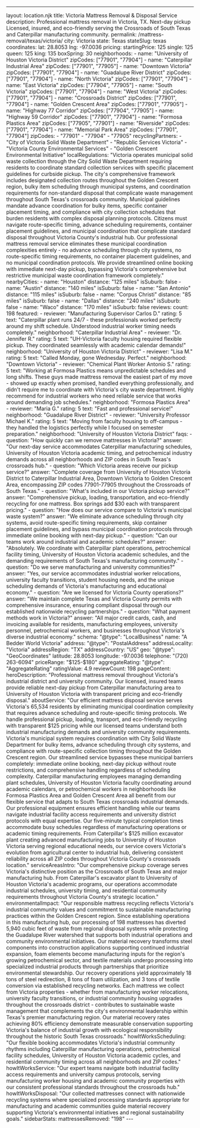 ---
layout: location.njk
title: Victoria Mattress Removal & Disposal Service
description: Professional mattress removal in Victoria, TX. Next-day pickup Licensed, insured, and eco-friendly serving the Crossroads of South Texas and Caterpillar manufacturing community.
permalink: /mattress-removal/texas/victoria/
city: Victoria state: Texas stateSlug: texas coordinates: lat: 28.8053 lng: -97.0036 pricing: startingPrice: 125 single: 125 queen: 125 king: 135 boxSpring: 30 neighborhoods: - name: "University of Houston Victoria District" zipCodes: ["77901", "77904"] - name: "Caterpillar Industrial Area" zipCodes: ["77901", "77905"] - name: "Downtown Victoria" zipCodes: ["77901", "77904"] - name: "Guadalupe River District" zipCodes: ["77901", "77904"] - name: "North Victoria" zipCodes: ["77901", "77904"] - name: "East Victoria" zipCodes: ["77904", "77905"] - name: "South Victoria" zipCodes: ["77901", "77904"] - name: "West Victoria" zipCodes: ["77901", "77904"] - name: "Crossroads District" zipCodes: ["77901", "77904"] - name: "Golden Crescent Area" zipCodes: ["77901", "77905"] - name: "Highway 77 Corridor" zipCodes: ["77904", "77905"] - name: "Highway 59 Corridor" zipCodes: ["77901", "77904"] - name: "Formosa Plastics Area" zipCodes: ["77905", "77901"] - name: "Riverside" zipCodes: ["77901", "77904"] - name: "Memorial Park Area" zipCodes: ["77901", "77904"] zipCodes: - "77901" - "77904" - "77905" recyclingPartners: - "City of Victoria Solid Waste Department" - "Republic Services Victoria" - "Victoria County Environmental Services" - "Golden Crescent Environmental Initiative" localRegulations: "Victoria operates municipal solid waste collection through the City Solid Waste Department requiring residents to coordinate standard collection services with specific placement guidelines for curbside pickup. The city's comprehensive framework includes designated collection routes throughout the Golden Crescent region, bulky item scheduling through municipal systems, and coordination requirements for non-standard disposal that complicate waste management throughout South Texas's crossroads community. Municipal guidelines mandate advance coordination for bulky items, specific container placement timing, and compliance with city collection schedules that burden residents with complex disposal planning protocols. Citizens must navigate route-specific timing, advance scheduling requirements, container placement guidelines, and municipal coordination that complicate standard disposal throughout Victoria County's industrial hub. Our professional mattress removal service eliminates these municipal coordination complexities entirely - no advance scheduling through city systems, no route-specific timing requirements, no container placement guidelines, and no municipal coordination protocols. We provide streamlined online booking with immediate next-day pickup, bypassing Victoria's comprehensive but restrictive municipal waste coordination framework completely." nearbyCities: - name: "Houston" distance: "125 miles" isSuburb: false - name: "Austin" distance: "140 miles" isSuburb: false - name: "San Antonio" distance: "115 miles" isSuburb: false - name: "Corpus Christi" distance: "85 miles" isSuburb: false - name: "Dallas" distance: "240 miles" isSuburb: false - name: "Waco" distance: "170 miles" isSuburb: false reviews: count: 198 featured: - reviewer: "Manufacturing Supervisor Carlos D." rating: 5 text: "Caterpillar plant runs 24/7 - these professionals worked perfectly around my shift schedule. Understood industrial worker timing needs completely." neighborhood: "Caterpillar Industrial Area" - reviewer: "Dr. Jennifer R." rating: 5 text: "UH-Victoria faculty housing required flexible pickup. They coordinated seamlessly with academic calendar demands!" neighborhood: "University of Houston Victoria District" - reviewer: "Lisa M." rating: 5 text: "Called Monday, gone Wednesday. Perfect." neighborhood: "Downtown Victoria" - reviewer: "Chemical Plant Worker Antonio S." rating: 5 text: "Working at Formosa Plastics means unpredictable schedules and long shifts. These guys made mattress removal the easiest part of my move - showed up exactly when promised, handled everything professionally, and didn't require me to coordinate with Victoria's city waste department. Highly recommend for industrial workers who need reliable service that works around demanding job schedules." neighborhood: "Formosa Plastics Area" - reviewer: "Maria G." rating: 5 text: "Fast and professional service!" neighborhood: "Guadalupe River District" - reviewer: "University Professor Michael K." rating: 5 text: "Moving from faculty housing to off-campus - they handled the logistics perfectly while I focused on semester preparation." neighborhood: "University of Houston Victoria District" faqs: - question: "How quickly can we remove mattresses in Victoria?" answer: "Our next-day service accommodates Caterpillar manufacturing schedules, University of Houston Victoria academic timing, and petrochemical industry demands across all neighborhoods and ZIP codes in South Texas's crossroads hub." - question: "Which Victoria areas receive our pickup service?" answer: "Complete coverage from University of Houston Victoria District to Caterpillar Industrial Area, Downtown Victoria to Golden Crescent Area, encompassing ZIP codes 77901-77905 throughout the Crossroads of South Texas." - question: "What's included in our Victoria pickup service?" answer: "Comprehensive pickup, loading, transportation, and eco-friendly recycling for one mattress. Box springs add $30 each with transparent pricing." - question: "How does our service compare to Victoria's municipal waste system?" answer: "We eliminate advance scheduling through city systems, avoid route-specific timing requirements, skip container placement guidelines, and bypass municipal coordination protocols through immediate online booking with next-day pickup." - question: "Can our teams work around industrial and academic schedules?" answer: "Absolutely. We coordinate with Caterpillar plant operations, petrochemical facility timing, University of Houston Victoria academic schedules, and the demanding requirements of South Texas's manufacturing community." - question: "Do we serve manufacturing and university communities?" answer: "Yes, our service accommodates industrial worker relocations, university faculty transitions, student housing needs, and the unique scheduling demands of Victoria's manufacturing and educational economy." - question: "Are we licensed for Victoria County operations?" answer: "We maintain complete Texas and Victoria County permits with comprehensive insurance, ensuring compliant disposal through our established nationwide recycling partnerships." - question: "What payment methods work in Victoria?" answer: "All major credit cards, cash, and invoicing available for residents, manufacturing employees, university personnel, petrochemical workers, and businesses throughout Victoria's diverse industrial economy." schema: "@type": "LocalBusiness" name: "A Bedder World Victoria" address: "@type": "PostalAddress" addressLocality: "Victoria" addressRegion: "TX" addressCountry: "US" geo: "@type": "GeoCoordinates" latitude: 28.8053 longitude: -97.0036 telephone: "(720) 263-6094" priceRange: "$125-$180" aggregateRating: "@type": "AggregateRating" ratingValue: 4.9 reviewCount: 198 pageContent: heroDescription: "Professional mattress removal throughout Victoria's industrial district and university community. Our licensed, insured teams provide reliable next-day pickup from Caterpillar manufacturing area to University of Houston Victoria with transparent pricing and eco-friendly disposal." aboutService: "Our efficient mattress disposal service serves Victoria's 65,534 residents by eliminating municipal coordination complexity that requires advance scheduling and route-specific timing protocols. We handle professional pickup, loading, transport, and eco-friendly recycling with transparent $125 pricing while our licensed teams understand both industrial manufacturing demands and university community requirements. Victoria's municipal system requires coordination with City Solid Waste Department for bulky items, advance scheduling through city systems, and compliance with route-specific collection timing throughout the Golden Crescent region. Our streamlined service bypasses these municipal barriers completely: immediate online booking, next-day pickup without route restrictions, and comprehensive handling regardless of scheduling complexity. Caterpillar manufacturing employees managing demanding plant schedules, University of Houston Victoria faculty coordinating around academic calendars, or petrochemical workers in neighborhoods like Formosa Plastics Area and Golden Crescent Area all benefit from our flexible service that adapts to South Texas crossroads industrial demands. Our professional equipment ensures efficient handling while our teams navigate industrial facility access requirements and university district protocols with equal expertise. Our five-minute typical completion times accommodate busy schedules regardless of manufacturing operations or academic timing requirements. From Caterpillar's $125 million excavator plant creating advanced manufacturing jobs to University of Houston Victoria serving regional educational needs, our service covers Victoria's evolution from agricultural center to industrial hub, delivering consistent reliability across all ZIP codes throughout Victoria County's crossroads location." serviceAreasIntro: "Our comprehensive pickup coverage serves Victoria's distinctive position as the Crossroads of South Texas and major manufacturing hub. From Caterpillar's excavator plant to University of Houston Victoria's academic programs, our operations accommodate industrial schedules, university timing, and residential community requirements throughout Victoria County's strategic location." environmentalImpact: "Our responsible mattress recycling reflects Victoria's industrial community values and commitment to sustainable manufacturing practices within the Golden Crescent region. Since establishing operations in this manufacturing hub, our processing of 198 mattresses has diverted 5,940 cubic feet of waste from regional disposal systems while protecting the Guadalupe River watershed that supports both industrial operations and community environmental initiatives. Our material recovery transforms steel components into construction applications supporting continued industrial expansion, foam elements become manufacturing inputs for the region's growing petrochemical sector, and textile materials undergo processing into specialized industrial products through partnerships that prioritize environmental stewardship. Our recovery operations yield approximately 18 tons of steel redirection, 8 tons of foam utilization, and 3 tons of textile conversion via established recycling networks. Each mattress we collect from Victoria properties - whether from manufacturing worker relocations, university faculty transitions, or industrial community housing upgrades throughout the crossroads district - contributes to sustainable waste management that complements the city's environmental leadership within Texas's premier manufacturing region. Our material recovery rates achieving 80% efficiency demonstrate measurable conservation supporting Victoria's balance of industrial growth with ecological responsibility throughout the historic South Texas crossroads." howItWorksScheduling: "Our flexible booking accommodates Victoria's industrial community rhythms including Caterpillar manufacturing operations, petrochemical facility schedules, University of Houston Victoria academic cycles, and residential community timing across all neighborhoods and ZIP codes." howItWorksService: "Our expert teams navigate both industrial facility access requirements and university campus protocols, serving manufacturing worker housing and academic community properties with our consistent professional standards throughout the crossroads hub." howItWorksDisposal: "Our collected mattresses connect with nationwide recycling systems where specialized processing standards appropriate for manufacturing and academic communities guide material recovery supporting Victoria's environmental initiatives and regional sustainability goals." sidebarStats: mattressesRemoved: "198" ---